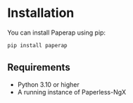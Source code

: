 # Installation

You can install Paperap using pip:

```bash
pip install paperap
```

## Requirements

- Python 3.10 or higher
- A running instance of Paperless-NgX

